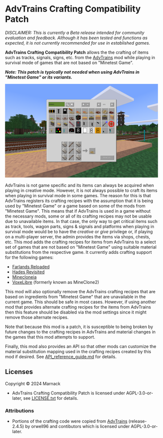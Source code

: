 # AdvTrains Crafting Compatibility Patch

*DISCLAIMER: This is currently a Beta release intended for community evaluation and feedback.  Although it has been tested and functions as expected, it is not currently recommended for use in established games.*

**AdvTrains Crafting Compatibility Patch** allows the the crafting of items such as tracks, signals, signs, etc. from the [AdvTrains](https://content.minetest.net/packages/orwell/advtrains/) mod while playing in survival mode of games that are not based on "Minetest Game".

***Note: This patch is typically not needed when using AdvTrains in "Minetest Game" or its variants.***

![](screenshot.png)

AdvTrains is not game specific and its items can always be acquired when playing in creative mode.  However, it is not always possible to craft its items when playing in survival mode in some games.  The reason for this is that AdvTrains registers its crafting recipes with the assumption that it is being used by "Minetest Game" or a game based on some of the mods from "Minetest Game".  This means that if AdvTrains is used in a game without the necessary mods, some or all of its crafting recipes may not be usable due to unavailable items.  In that case, the only way to get critical items such as track, tools, wagon parts, signs & signals and platforms when playing in survival mode would be to have the *creative* or *give* privilege or, if playing on a multi-player server, the admin provides the items via shops, chests, etc.  This mod adds the crafting recipes for items from AdvTrains to a select set of games that are not based on "Minetest Game" using suitable material substitutions from the respective game.  It currently adds crafting support for the following games:

- [Farlands Reloaded](https://content.minetest.net/packages/wsor4035/farlands_reloaded/)
- [Hades Revisited](https://content.minetest.net/packages/Wuzzy/hades_revisited/)
- [Minecloneia](https://content.minetest.net/packages/ryvnf/mineclonia/)
- [VoxeLibre](https://content.minetest.net/packages/Wuzzy/mineclone2/) (formerly known as MineClone2)

This mod will also optionally remove the AdvTrains crafting recipes that are based on ingredients from "Minetest Game" that are unavailable in the current game.  This should be safe in most cases.  However, if using another mod that provides alternate crafting recipes for the items from AdvTrains then this feature should be disabled via the mod settings since it might remove those alternate recipes.

Note that because this mod is a patch, it is susceptible to being broken by future changes to the crafting recipes in AdvTrains and material changes in the games that this mod attempts to support.

Finally, this mod also provides an API so that other mods can customize the material substitution mapping used in the crafting recipes created by this mod if desired.  See [API_reference_guide.md](API_reference_guide.md) for details.

## Licenses

Copyright © 2024 Marnack

- AdvTrains Crafting Compatibility Patch is licensed under AGPL-3.0-or-later, see [LICENSE.txt](LICENSE.txt) for details.

### Attributions

- Portions of the crafting code were copied from [AdvTrains](https://git.bananach.space/advtrains.git/) (release-2.4.5) by orwell96 and contibutors which is licensed under AGPL-3.0-or-later.
